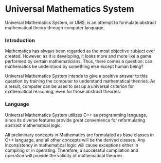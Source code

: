 # Universal Mathematics System

Universal Mathematics System, or UMS, is an attempt to formulate abstract mathematical theory through computer language.

### Introduction

Mathematics has always been regarded as the most objective subject ever created. However, as it is developing, it looks more and more like a game performed by certain mathematicians. Thus, there comes a question: can mathematics be understood by something else except human being?

Universal Mathematics System intends to give a positive answer to this question by training the computer to understand mathematical theories. As a result, computer can be used to set up a universal criterion for mathematical reasoning, even for those abstract theories.

### Language

Universal Mathematics System utilizes C++ as programming language, since its diverse features provide great convenience for reformulating abstract mathematical logic.

All preliminary concepts in Mathematics are formulated as base classes in C++ language, and all other concepts will be the derived classes. Any inconsistency in mathematical logic will cause exceptions either in compiling or in operating. Therefore, a successful compilation and operation will provide the validity of mathematical theories.
